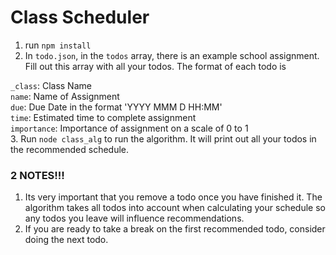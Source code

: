 # Class Scheduler

1. run `npm install`
2. In `todo.json`, in the `todos` array, there is an example school assignment. Fill out this array with all your todos. The format of each todo is

  `_class`: Class Name<br>
  `name`: Name of Assignment<br>
  `due`: Due Date in the format 'YYYY MMM D HH:MM'<br>
  `time`: Estimated time to complete assignment<br>
  `importance`: Importance of assignment on a scale of 0 to 1<br>
3. Run `node class_alg` to run the algorithm. It will print out all your todos in the recommended schedule.

### 2 NOTES!!!
1. Its very important that you remove a todo once you have finished it. The algorithm takes all todos into account when calculating your schedule so any todos you leave will influence recommendations.
2. If you are ready to take a break on the first recommended todo, consider doing the next todo.
